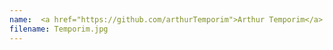 ```yaml
---
name:  <a href="https://github.com/arthurTemporim">Arthur Temporim</a>
filename: Temporim.jpg
---
```

